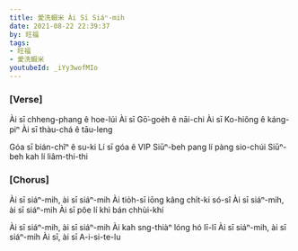 ```yaml
---
title: 愛洗蝦米 Ài Sī Siáⁿ-mih
date: 2021-08-22 22:39:37
by: 旺福
tags:
- 旺福
- 愛洗蝦米
youtubeId: _iYy3wofMIo
---
```


### [Verse]

Ài sī chheng-phang ê hoe-lúi
Ài sī Gō͘-goe̍h ê nāi-chi
Ài sī Ko-hiông ê káng-piⁿ
Ài sī thàu-chá ê tāu-leng

Góa sī bián-chîⁿ ê su-ki
Lí sī góa ê VIP
Siūⁿ-beh pang lí pàng sio-chúi
Siūⁿ-beh kah lí liâm-thi-thi

### [Chorus]

Ài sī siáⁿ-mih, ài sī siáⁿ-mih
Ài tio̍h-sī iōng kâng chi̍t-ki só-sî
Ài sī siáⁿ-mih, ài sī siáⁿ-mih
Ài sī pôe lí khì bán chhùi-khí

Ài sī siáⁿ-mih, ài sī siáⁿ-mih
Ài kah sng-thiàⁿ lóng hó lī-lī
Ài sī siáⁿ-mih, ài sī siáⁿ-mih
Ài sī, ài sī
A-i-si-te-lu
